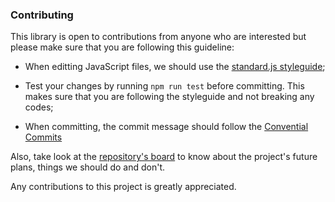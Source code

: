 
### Contributing
This library is open to contributions from anyone who are interested but please
make sure that you are following this guideline:

 * When editting JavaScript files, we should use the
   [standard.js styleguide](https://standardjs.com/rules.html);

 * Test your changes by running `npm run test` before committing. This makes
   sure that you are following the styleguide and not breaking any codes;

 * When committing, the commit message should follow the
   [Convential Commits](https://www.conventionalcommits.org/en/v1.0.0-beta.4/)

Also, take look at the
[repository's board](https://github.com/eidoriantan/mp3tag.js/projects) to know
about the project's future plans, things we should do and don't.

Any contributions to this project is greatly appreciated.
